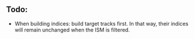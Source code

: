 ## Todo:

- When building indices: build target tracks first. In that way, their indices will remain
unchanged when the ISM is filtered.